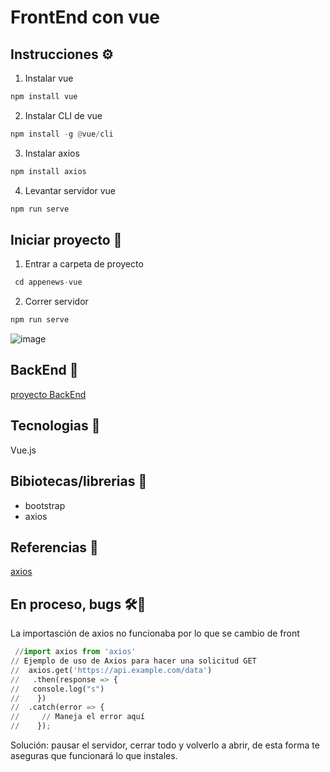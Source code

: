 # FrontEnd con vue 

## Instrucciones ⚙️

1. Instalar vue
   
```python
npm install vue
```

2. Instalar CLI de vue

```python
npm install -g @vue/cli
```

3. Instalar axios

```python
npm install axios
```

4. Levantar servidor vue

```python
npm run serve
```

## Iniciar proyecto 🚀

1. Entrar a carpeta de proyecto

```python
 cd appenews-vue
```
2. Correr servidor
   
```python
npm run serve
```

![image](https://github.com/AliciaGaona/appEnewsFront/assets/99162884/7ae8cced-5106-4151-98e5-0ff75c416213)



## BackEnd 🚀

[proyecto BackEnd](https://github.com/AliciaGaona/appEnews)

 ## Tecnologias 🚀
 
 Vue.js

 ## Bibiotecas/librerias 🔧

 - bootstrap
 - axios

 ## Referencias 🔧

 [axios](https://axios-http.com/docs/intro)


 ## En proceso, bugs 🛠️🔎

La importasción de axios no funcionaba por lo que se cambio de front

```python
 //import axios from 'axios'
// Ejemplo de uso de Axios para hacer una solicitud GET
//  axios.get('https://api.example.com/data')
//   .then(response => {
//   console.log("s")
//    })
//  .catch(error => {
//     // Maneja el error aquí
//    });

```

Solución: pausar el servidor, cerrar todo y volverlo a abrir, de esta forma te aseguras que funcionará lo que instales.

